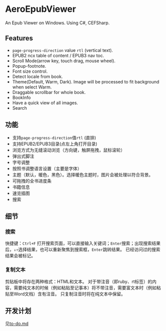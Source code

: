 # AeroEpubViewer
An Epub Viewer on Windows. Using C#, CEFSharp.

## Features
+ ```page-progress-direction``` value ```rtl``` (vertical text).
+ EPUB2 ncx table of content / EPUB3 nav toc.
+ Scroll Mode(arrow key, touch drag, mouse wheel).
+ Popup-footnote.
+ Font size control.
+ Detect locale from book.
+ Theme(Default, Warm, Dark). Image will be processed to fit background when select Warm.
+ Draggable scrollbar for whole book.
+ BookInfo
+ Have a quick view of all images.
+ Search
## 功能
+ 支持```page-progress-direction```值```rtl``` (直排)
+ 支持EPUB2/EPUB3目录(点左上角打开目录)
+ 浏览方式为无缝滚动浏览（方向键，触屏拖拽，鼠标滚轮）
+ 弹出式脚注
+ 字号调整
+ 按照书调整语言设置（主要是字体）
+ 主题（默认，暖色，黑色）。选择暖色主题时，图片会被处理以符合背景。
+ 可拖拽的全书进度条
+ 书籍信息
+ 速览插图
+ 搜索

## 细节
### 搜索
快捷键：`Ctrl+F` 打开搜索页面，可以直接输入关键词；`Enter`搜索；出现搜索结果后，`↓↑`选择结果，也可以重新聚焦到搜索框，`Enter`跳转结果。
已经访问过的搜索结果会被标记。
### 复制文本
剪贴板中将存在两种格式：HTML和文本。
对于带注音（即ruby、rt标签）的内容，需要纯文本的时候（例如粘贴至记事本）将不带注音，需要富文本时（例如粘贴至Word文档）含有注音。
只复制注音时将在纯文本中保留。
## 开发计划

见[to-do.md](https://github.com/Aeroblast/AeroEpubViewer/blob/master/to-do.md)
